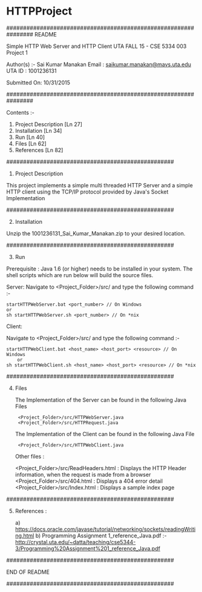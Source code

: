 # HTTPProject

################################################################
README

Simple HTTP Web Server and HTTP Client
UTA FALL 15 - CSE 5334 003 Project 1


Author(s) :-
	Sai Kumar Manakan
	Email : <saikumar.manakan@mavs.uta.edu>
	UTA ID : 1001236131

Submitted On: 10/31/2015

################################################################

Contents :-

1. Project Description [Ln 27]
2. Installation [Ln 34]
3. Run [Ln 40]
4. Files [Ln 62]
5. References [Ln 82]

##################################################

1. Project Description

This project implements a simple multi threaded HTTP Server and a simple HTTP client using
the TCP/IP protocol provided by Java's Socket Implementation

##################################################

2. Installation

Unzip the 1001236131_Sai_Kumar_Manakan.zip to your desired location.

##################################################

3. Run

Prerequisite : Java 1.6 (or higher) needs to be installed in your system. The shell scripts
	which are run below will build the source files.

Server:
Navigate to <Project_Folder>/src/ and type the following command :-

	startHTTPWebServer.bat <port_number> // On Windows
	or
	sh startHTTPWebServer.sh <port_number> // On *nix

Client:

Navigate to <Project_Folder>/src/ and type the following command :-

	startHTTPWebClient.bat <host_name> <host_port> <resource> // On Windows
		or
	sh startHTTPWebClient.sh <host_name> <host_port> <resource> // On *nix

##################################################

4. Files

	The Implementation of the Server can be found in the following Java Files

		<Project_Folder>/src/HTTPWebServer.java
		<Project_Folder>/src/HTTPRequest.java

	The Implementation of the Client can be found in the following Java File

		<Project_Folder>/src/HTTPWebClient.java

	Other files :

	<Project_Folder>/src/ReadHeaders.html : Displays the HTTP Header information, when the request is made from a 		        browser
		<Project_Folder>/src/404.html : Displays a 404 error detail
		<Project_Folder>/src/Index.html : Displays a sample index page

##################################################

5. References :

	a) https://docs.oracle.com/javase/tutorial/networking/sockets/readingWriting.html
	b) Programming Assignment 1_reference_Java.pdf :-
		http://crystal.uta.edu/~datta/teaching/cse5344-3/Programming%20Assignment%201_reference_Java.pdf

##################################################

END OF README

##################################################
